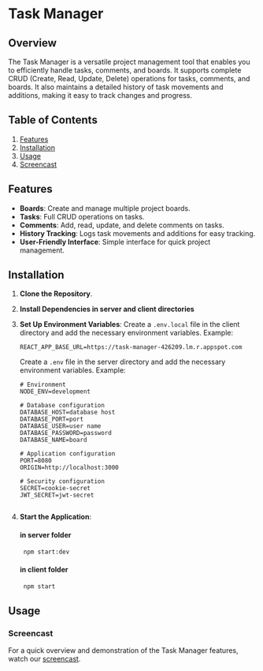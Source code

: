 # Task Manager

## Overview

The Task Manager is a versatile project management tool that enables you to efficiently handle tasks, comments, and boards. It supports complete CRUD (Create, Read, Update, Delete) operations for tasks, comments, and boards. It also maintains a detailed history of task movements and additions, making it easy to track changes and progress.

## Table of Contents

1. [Features](#features)
2. [Installation](#installation)
3. [Usage](#usage)
4. [Screencast](#screencast)


## Features

- **Boards**: Create and manage multiple project boards.
- **Tasks**: Full CRUD operations on tasks.
- **Comments**: Add, read, update, and delete comments on tasks.
- **History Tracking**: Logs task movements and additions for easy tracking.
- **User-Friendly Interface**: Simple interface for quick project management.

## Installation

1. **Clone the Repository**.
2. **Install Dependencies in server and client directories** 
3. **Set Up Environment Variables**:
    Create a `.env.local` file in the client directory and add the necessary environment variables. Example:
    ```env.local
    REACT_APP_BASE_URL=https://task-manager-426209.lm.r.appspot.com

    ```
   Create a `.env` file in the server directory and add the necessary environment variables. Example:
    ```env
    # Environment
    NODE_ENV=development

    # Database configuration
    DATABASE_HOST=database host
    DATABASE_PORT=port
    DATABASE_USER=user name
    DATABASE_PASSWORD=password
    DATABASE_NAME=board
    
    # Application configuration 
    PORT=8080
    ORIGIN=http://localhost:3000
    
    # Security configuration
    SECRET=cookie-secret
    JWT_SECRET=jwt-secret


    ```

5. **Start the Application**:
   #### in server folder
   ```bash
    npm start:dev
   ```
   #### in client folder
   ```bash
    npm start
    ```

## Usage




### Screencast

For a quick overview and demonstration of the Task Manager features, watch our [screencast](https://drive.google.com/file/d/1RJEq9zudlRFZW--fADvvOzWzNf2CIqly/view?usp=sharing).




